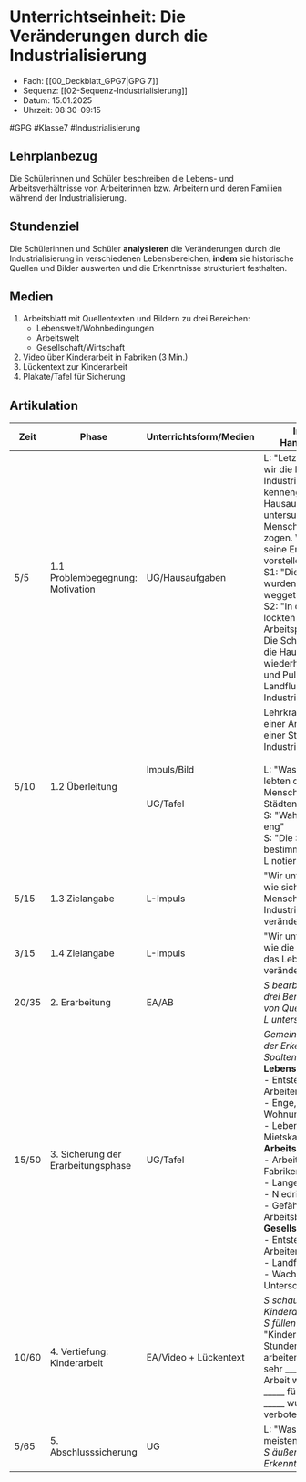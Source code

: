 # Unterrichtseinheit: Die Veränderungen durch die Industrialisierung

- Fach: [[00_Deckblatt_GPG7|GPG 7]]
- Sequenz: [[02-Sequenz-Industrialisierung]]
- Datum: 15.01.2025
- Uhrzeit: 08:30-09:15

#GPG  #Klasse7 #Industrialisierung


## Lehrplanbezug
Die Schülerinnen und Schüler beschreiben die Lebens- und Arbeitsverhältnisse von Arbeiterinnen bzw. Arbeitern und deren Familien während der Industrialisierung.

## Stundenziel
Die Schülerinnen und Schüler **analysieren** die Veränderungen durch die Industrialisierung in verschiedenen Lebensbereichen, **indem** sie historische Quellen und Bilder auswerten und die Erkenntnisse strukturiert festhalten.

## Medien
1. Arbeitsblatt mit Quellentexten und Bildern zu drei Bereichen:
   - Lebenswelt/Wohnbedingungen
   - Arbeitswelt 
   - Gesellschaft/Wirtschaft
2. Video über Kinderarbeit in Fabriken (3 Min.)
3. Lückentext zur Kinderarbeit
4. Plakate/Tafel für Sicherung

## Artikulation

| Zeit  | Phase                              | Unterrichtsform/Medien          | Inhaltlicher Handlungsablauf                                                                                                                                                                                                                                                                                                                                                                                                                                   |
| ----- | ---------------------------------- | ------------------------------- | -------------------------------------------------------------------------------------------------------------------------------------------------------------------------------------------------------------------------------------------------------------------------------------------------------------------------------------------------------------------------------------------------------------------------------------------------------------- |
| 5/5   | 1.1 Problembegegnung: Motivation   | UG/Hausaufgaben                 | L: "Letzte Stunde haben wir die Erfindungen der Industrialisierung kennengelernt. Als Hausaufgabe habt ihr untersucht, warum die Menschen in die Städte zogen. Wer möchte seine Ergebnisse vorstellen?" <br>S1: "Die Menschen wurden vom Land weggetrieben, weil..." <br>S2: "In den Städten lockten neue Arbeitsplätze..."<br>Die Schüler korrigieren die Hausaufgabe und wiederholen so Push- und Pullfaktoren der Landflucht während der Industrialisierung |
| 5/10  | 1.2 Überleitung                    | Impuls/Bild<br><br><br>UG/Tafel | Lehrkraft zeigt ein Bild einer Arbeiterfamilie in einer Stadt während der Industrialisierung<br><br>L: "Was denkt ihr - wie lebten diese vielen Menschen in den Städten?" <br>S: "Wahrscheinlich sehr eng" <br>S: "Die Städte waren bestimmt überfüllt" <br>L notiert Vermutungen                                                                                                                                                                              |
| 5/15  | 1.3 Zielangabe                     | L-Impuls                        | "Wir untersuchen heute, wie sich das Leben der Menschen durch die Industrialisierung veränderte."                                                                                                                                                                                                                                                                                                                                                              |
| 3/15  | 1.4 Zielangabe                     | L-Impuls                        | "Wir untersuchen heute, wie die Industrialisierung das Leben der Menschen veränderte."                                                                                                                                                                                                                                                                                                                                                                         |
| 20/35 | 2. Erarbeitung                     | EA/AB                           | *S bearbeiten in EA die drei Bereiche anhand von Quellen und Bildern* <br>*L unterstützt bei Bedarf*                                                                                                                                                                                                                                                                                                                                                           |
| 15/50 | 3. Sicherung der Erarbeitungsphase | UG/Tafel                        | *Gemeinsames Sammeln der Erkenntnisse in drei Spalten:* <br>**Lebenswelt:** <br>- Entstehung von Arbeitervierteln <br>- Enge, unhygienische Wohnungen <br>- Leben in Mietskasernen <br>**Arbeitswelt:** <br>- Arbeit in großen Fabriken <br>- Lange Arbeitszeiten <br>- Niedrige Löhne <br>- Gefährliche Arbeitsbedingungen <br>**Gesellschaft/Wirtschaft:** <br>- Entstehung der Arbeiterklasse <br>- Landflucht <br>- Wachsende soziale Unterschiede         |
| 10/60 | 4. Vertiefung: Kinderarbeit        | EA/Video + Lückentext           | *S schauen Video zur Kinderarbeit* <br>*S füllen Lückentext aus:* <br>"Kinder mussten oft _____ Stunden am Tag arbeiten. Sie verdienten sehr _____ Geld. Die Arbeit war besonders _____ für Kinder. Erst _____ wurde Kinderarbeit verboten."                                                                                                                                                                                                                   |
| 5/65  | 5. Abschlusssicherung              | UG                              | L: "Was hat euch am meisten überrascht?" <br>*S äußern sich zu den Erkenntnissen*                                                                                                                                                                                                                                                                                                                                                                              |



